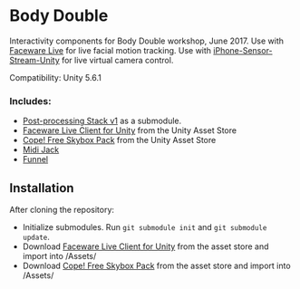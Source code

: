 # Body Double

Interactivity components for Body Double workshop, June 2017. Use with [Faceware Live](http://facewaretech.com/products/software/realtime-live/) for live facial motion tracking. Use with [iPhone-Sensor-Stream-Unity](https://github.com/dansakamoto/iPhone-Sensor-Stream-Unity) for live virtual camera control.

Compatibility: Unity 5.6.1

### Includes: 

* [Post-processing Stack v1](https://github.com/Unity-Technologies/PostProcessing/tree/v1) as a submodule.
* [Faceware Live Client for Unity](https://www.assetstore.unity3d.com/en/#!/content/25392) from the Unity Asset Store
* [Cope! Free Skybox Pack](https://www.assetstore.unity3d.com/en/#!/content/22252) from the Unity Asset Store
* [Midi Jack](https://github.com/keijiro/MidiJack)
* [Funnel](https://github.com/keijiro/Funnel)

## Installation
After cloning the repository: 

* Initialize submodules. Run ```git submodule init``` and ```git submodule update```.
* Download [Faceware Live Client for Unity](https://www.assetstore.unity3d.com/en/#!/content/25392) from the asset store and import into /Assets/
* Download [Cope! Free Skybox Pack](https://www.assetstore.unity3d.com/en/#!/content/22252) from the asset store and import into /Assets/